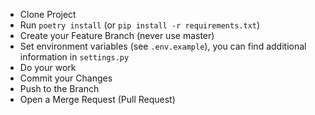 
- Clone Project
- Run `poetry install` (or `pip install -r requirements.txt`)
- Create your Feature Branch (never use master)
- Set environment variables (see `.env.example`), you can find additional information in `settings.py`
- Do your work
- Commit your Changes
- Push to the Branch
- Open a Merge Request (Pull Request)